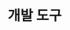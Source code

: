 ---
widget: tools

headless: true

weight: 30

title: 개발 도구

feature:
    - icon: map
    - name: Visual Studio Code

    - icon: map
    - name: Visual Studio 2022

    - icon: map
    - name: IntelliJ IDEA Community Edition

    - icon: map
    - name: Unity

    - icon: map
    - name: Git/Github

design:
  columns: '1'
---